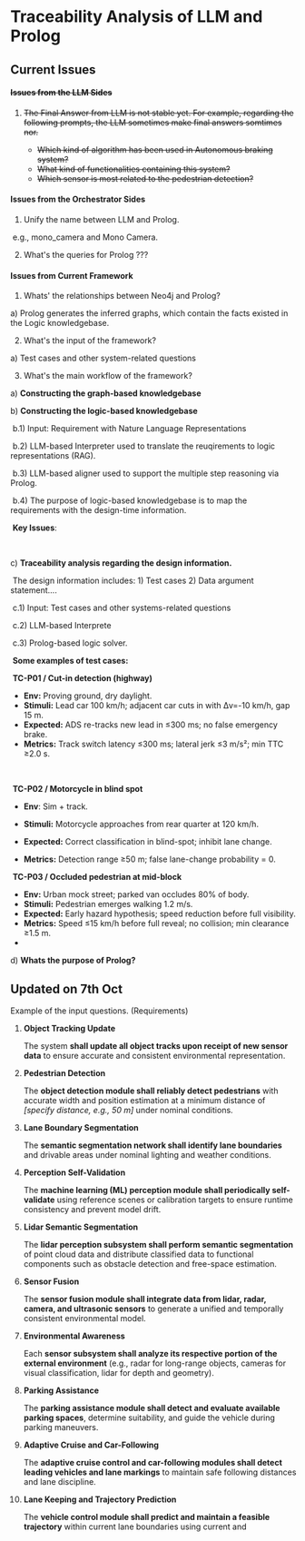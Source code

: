 # Traceability Analysis of LLM and Prolog

## Current Issues

#### ~~Issues from the LLM Sides~~

1. ~~The Final Answer from LLM is not stable yet. For example, regarding the following prompts, the LLM sometimes make final answers  somtimes nor.~~

	- ~~Which kind of algorithm has been used in Autonomous braking system?~~
	- ~~What kind of functionalities containing this system?~~
	- ~~Which sensor is most related to the pedestrian detection?~~

#### Issues from the Orchestrator Sides

1. Unify the name between LLM and Prolog.

​	e.g., mono_camera and Mono Camera.

2. What's the queries for Prolog ???

#### Issues from Current Framework

1. Whats' the relationships between Neo4j and Prolog?

a) Prolog generates the inferred graphs, which contain the facts existed in the Logic knowledgebase.

2. What's the input of the framework?

a) Test cases and other system-related questions

3. What's the main workflow of the framework?

a) **Constructing the graph-based knowledgebase**

b) **Constructing the logic-based knowledgebase**

​	b.1) Input: Requirement with Nature Language Representations

​	b.2) LLM-based Interpreter used to translate the reuqirements to logic representations (RAG).

​	b.3) LLM-based aligner used to support the multiple step reasoning via Prolog.

​	b.4) The purpose of logic-based knowledgebase is to map the requirements with the design-time information.

​	**Key Issues**:

​	

 c) **Traceability analysis regarding the design information.**

​	The design information includes: 1) Test cases 2) Data argument statement....

​	c.1) Input: Test cases and other systems-related questions

​	c.2) LLM-based Interprete

​	c.3) Prolog-based logic solver.



​	**Some examples of test cases:**

​		**TC-P01 / Cut-in detection (highway)**

- **Env:** Proving ground, dry daylight.
- **Stimuli:** Lead car 100 km/h; adjacent car cuts in with Δv=-10 km/h, gap 15 m.
- **Expected:** ADS re-tracks new lead in ≤300 ms; no false emergency brake.
- **Metrics:** Track switch latency ≤300 ms; lateral jerk ≤3 m/s²; min TTC ≥2.0 s.

​	

​	**TC-P02 / Motorcycle in blind spot**

- **Env**: Sim + track.

- **Stimuli:** Motorcycle approaches from rear quarter at 120 km/h.

- **Expected:** Correct classification in blind-spot; inhibit lane change.

- **Metrics:** Detection range ≥50 m; false lane-change probability = 0.

  

​	**TC-P03 / Occluded pedestrian at mid-block**

- **Env:** Urban mock street; parked van occludes 80% of body.
- **Stimuli:** Pedestrian emerges walking 1.2 m/s.
- **Expected:** Early hazard hypothesis; speed reduction before full visibility.
- **Metrics:** Speed ≤15 km/h before full reveal; no collision; min clearance ≥1.5 m.
- 

 d) **Whats the purpose of Prolog?**





## Updated on 7th Oct



Example of the input questions. (Requirements)

1. **Object Tracking Update**

   The system **shall update all object tracks upon receipt of new sensor data** to ensure accurate and consistent environmental representation.

2. **Pedestrian Detection**

   The **object detection module shall reliably detect pedestrians** with accurate width and position estimation at a minimum distance of *[specify distance, e.g., 50 m]* under nominal conditions.

3. **Lane Boundary Segmentation**

   The **semantic segmentation network shall identify lane boundaries** and drivable areas under nominal lighting and weather conditions.

4. **Perception Self-Validation**

   The **machine learning (ML) perception module shall periodically self-validate** using reference scenes or calibration targets to ensure runtime consistency and prevent model drift.

5. **Lidar Semantic Segmentation**

   The **lidar perception subsystem shall perform semantic segmentation** of point cloud data and distribute classified data to functional components such as obstacle detection and free-space estimation.

6. **Sensor Fusion**

   The **sensor fusion module shall integrate data from lidar, radar, camera, and ultrasonic sensors** to generate a unified and temporally consistent environmental model.

7. **Environmental Awareness**

   Each **sensor subsystem shall analyze its respective portion of the external environment** (e.g., radar for long-range objects, cameras for visual classification, lidar for depth and geometry).

8. **Parking Assistance**

   The **parking assistance module shall detect and evaluate available parking spaces**, determine suitability, and guide the vehicle during parking maneuvers.

9. **Adaptive Cruise and Car-Following**

   The **adaptive cruise control and car-following modules shall detect leading vehicles and lane markings** to maintain safe following distances and lane discipline.

10. **Lane Keeping and Trajectory Prediction**

    The **vehicle control module shall predict and maintain a feasible trajectory** within current lane boundaries using current and 

